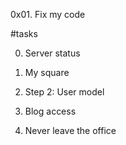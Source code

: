 0x01. Fix my code

#tasks

0. Server status

1. My square

2. Step 2: User model

3. Blog access

4. Never leave the office
